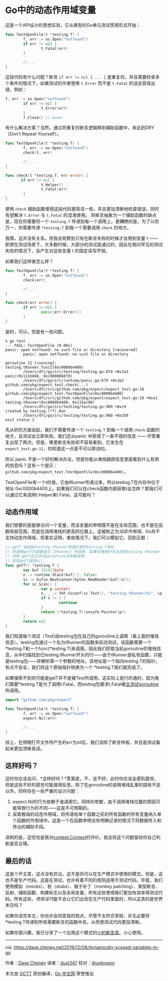 # Go中的动态作用域变量

这是一个API设计的思想实验，它从典型的Go单元测试惯用形式开始：

```go
func TestOpenFile(t *testing.T) {
        f, err := os.Open("notfound")
        if err != nil {
                t.Fatal(err)
        }

        // ...
}
```

这段代码有什么问题？断言 `if err != nil { ... }` 是重复的，并且需要检查多个条件的情况下，如果测试的作者使用 `t.Error` 而不是 `t.Fatal` 的话会容易出错，例如：

```go
f, err := os.Open("notfound")
        if err != nil {
                t.Error(err)
        }
        f.Close() // boom!
```

有什么解决方案？当然，通过将重复的断言逻辑移到辅助函数中，来达到DRY（Don't Repeat Yourself）。

```go
func TestOpenFile(t *testing.T) {
        f, err := os.Open("notfound")
        check(t, err)

        // ...
}

func check(t *testing.T, err error) {
       if err != nil {
                t.Helper()
                t.Fatal(err)
        }
}
```

使用 `check` 辅助函数使得这段代码更简洁一些，并且更加清晰地检查错误，同时有望解决 `t.Error` 与 `t.Fatal` 的混淆使用。
将断言抽象为一个辅助函数的缺点是，现在你需要将一个 `testing.T` 传递到每一个调用上。更糟糕的是，为了以防万一，你需要传递 `*testing.T` 到每一个需要调用 `check` 的地方。

我猜，这并没有关系。但我会观察到只有在断言失败的时候才会用到变量 t —— 即使在测试场景下，大多数时候，大部分的测试是通过的，因此在相对罕见的测试失败的情况下，会产生对这些变量 t 的固定读写开销。

如果我们这样做怎么样？

```go
func TestOpenFile(t *testing.T) {
        f, err := os.Open("notfound")
        check(err)

        // ...
}

func check(err error) {
        if err != nil {
                panic(err.Error())
        }
}
```

是的，可以，但是有一些问题。

```
% go test
--- FAIL: TestOpenFile (0.00s)
panic: open notfound: no such file or directory [recovered]
        panic: open notfound: no such file or directory

goroutine 22 [running]:
testing.tRunner.func1(0xc0000b4400)
        /Users/dfc/go/src/testing/testing.go:874 +0x3a3
panic(0x111b040, 0xc0000866f0)
        /Users/dfc/go/src/runtime/panic.go:679 +0x1b2
github.com/pkg/expect_test.check(...)
        /Users/dfc/src/github.com/pkg/expect/expect_test.go:18
github.com/pkg/expect_test.TestOpenFile(0xc0000b4400)
        /Users/dfc/src/github.com/pkg/expect/expect_test.go:10 +0xa1
testing.tRunner(0xc0000b4400, 0x115ac90)
        /Users/dfc/go/src/testing/testing.go:909 +0xc9
created by testing.(*T).Run
        /Users/dfc/go/src/testing/testing.go:960 +0x350
exit status 2
```

先从好的方面说起，我们不需要传递一个 `testing.T` 到每一个调用 `check` 函数的地方，且测试会立即失败。我们还从panic 中获得了一条不错的信息 —— 尽管重复出现了两次。但是，哪里断言失败却不容易看到。它发生在`expect_test.go:11`，你知道这一点是不可以原谅的。

所以 panic 不是一个好的解决办法，但是你能从堆栈跟踪信息里面看到什么有用的信息吗？这有一个提示：`github.com/pkg/expect_test.TestOpenFile(0xc0000b4400)`。

TestOpenFile有一个t的值，它由tRunner传递过来，所以testing.T在内存中位于地址 0xc0000b4400上。如果我们可以在check函数内部获取t会怎样？那我们可以通过它来调用t.Helper来t.Fatal。这可能吗？

## 动态作用域
我们想要的是能够访问一个变量，而该变量的申明既不是在全局范围，也不是在函数局部范围，而是在调用堆栈的更高的位置上。这被称之为*动态作用域*。Go并不支持动态作用域，但事实证明，某些情况下，我们可以模拟它。回到正题：

```go
// getT 返回由testing.tRunner传递过来的testing.T地址
// 而调用getT的函数由它（tRunner）所调用. 如果在堆栈中无法找到testing.tRunner
// 说明 getT在主测试goroutine没有被调用，
// 这时getT返回nil.
func getT() *testing.T {
        var buf [8192]byte
        n := runtime.Stack(buf[:], false)
        sc := bufio.NewScanner(bytes.NewReader(buf[:n]))
        for sc.Scan() {
                var p uintptr
                n, _ := fmt.Sscanf(sc.Text(), "testing.tRunner(%v", &p)
                if n != 1 {
                        continue
                }
                return (*testing.T)(unsafe.Pointer(p))
        }
        return nil
}
```

我们知道每个测试（Test)由testing包在自己的goroutine上调用（看上面的堆栈信息）。testing包通过一个名为tRunner的函数来启动测试，该函数需要一个*testing.T和一个func(*testing.T)来调用。因此我们抓取当前goroutine的堆栈信息，从中扫描找到已testing.tRunner开头的行——由于tRunner是私有函数，只能是testing包——并解析第一个参数的地址，该地址是一个指向testing.T的指针。有点不安全，我们将这个原始指针转换为一个 *testing.T我们就完成了。

如果搜索不到则可能是getT并不是被Test所调用。这实际上是行的通的，因为我们需要*testing.T是为了调用t.Fatal，而testing包要求t.Fatal被[主测试goroutine](https://golang.org/pkg/testing/#T.FailNow)所调用。

```go
import "github.com/pkg/expect"

func TestOpenFile(t *testing.T) {
        f, err := os.Open("notfound")
        expect.Nil(err)

        // ...
}
```

综上，在预期打开文件所产生的err为nil后，我们消除了断言样板，并且是测试看起来更加清晰易读。

## 这样好吗？
这时你应该会问，*这样好吗？*答案是，不，这不好。此时你应该会感到震惊，但是这些不好的感觉可能值得反思。除了在goroutine的调用堆栈乱窜的固有不足以外，同样存在一些严重的设计问题：
1.  expect.Nil的行为依赖于谁调用它。同样的参数，由于调用堆栈位置的原因可能导致行为的不同——这是不可预期的。
2.  采取极端的动态作用域，将传递给单个函数之前的所有函数的所有变量纳入单个函数的作用域中。这是一个在函数申明没有明确记录的情况下将数据传入和传出的辅助手段。

讽刺的是，这恰恰是我对[context.Context](https://dave.cheney.net/2017/01/26/context-is-for-cancelation)的评价。我会将这个问题留给你自己判断是否合理。

## 最后的话
这是个坏主意，这点没有异议。这不是你可以在生产模式中使用的模式。但是，这也不是生产代码。这是在测试，也许有着不同的规则适用于测试代码。毕竟，我们使用模拟（mocks）、桩（stubs）、猴子补丁（monkey patching）、类型断言、反射、辅助函数、构建标志以及全局变量，所有这些使得我们更加有效率得测试代码。所有这些，*奇技淫巧*是不会让它们出现在生产代码里面的，所以这真的是世界末日吗？

如果你读完本文，你也许会同意我的观点，尽管不太符合常规，并无必要将*testing.T传递到所有需要断言的函数中去，从而使测试代码更加清晰。

如果你感兴趣，我已分享了一个应用这个模式的[小的断言库](https://github.com/pkg/expect)。小心使用。

---

via: https://dave.cheney.net/2019/12/08/dynamically-scoped-variables-in-go

作者：[Dave Cheney](https://dave.cheney.net/)
译者：[dust347](https://github.com/dust347)
校对：[@unknwon](https://github.com/unknwon)

本文由 [GCTT](https://github.com/studygolang/GCTT) 原创编译，[Go 中文网](https://studygolang.com/) 荣誉推出

